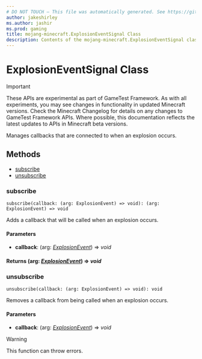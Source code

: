 ```yaml
---
# DO NOT TOUCH — This file was automatically generated. See https://github.com/Mojang/MinecraftScriptingApiDocsGenerator to modify descriptions, examples, etc.
author: jakeshirley
ms.author: jashir
ms.prod: gaming
title: mojang-minecraft.ExplosionEventSignal Class
description: Contents of the mojang-minecraft.ExplosionEventSignal class.
---
```

# ExplosionEventSignal Class
>[!IMPORTANT]
>These APIs are experimental as part of GameTest Framework. As with all experiments, you may see changes in functionality in updated Minecraft versions. Check the Minecraft Changelog for details on any changes to GameTest Framework APIs. Where possible, this documentation reflects the latest updates to APIs in Minecraft beta versions.

Manages callbacks that are connected to when an explosion occurs.

## Methods
- [subscribe](#subscribe)
- [unsubscribe](#unsubscribe)
  
### **subscribe**
`
subscribe(callback: (arg: ExplosionEvent) => void): (arg: ExplosionEvent) => void
`

Adds a callback that will be called when an explosion occurs.
#### **Parameters**
- **callback**: (arg: [*ExplosionEvent*](ExplosionEvent.md)) => *void*

#### **Returns** (arg: [*ExplosionEvent*](ExplosionEvent.md)) => *void*


### **unsubscribe**
`
unsubscribe(callback: (arg: ExplosionEvent) => void): void
`

Removes a callback from being called when an explosion occurs.
#### **Parameters**
- **callback**: (arg: [*ExplosionEvent*](ExplosionEvent.md)) => *void*


> [!WARNING]
> This function can throw errors.

